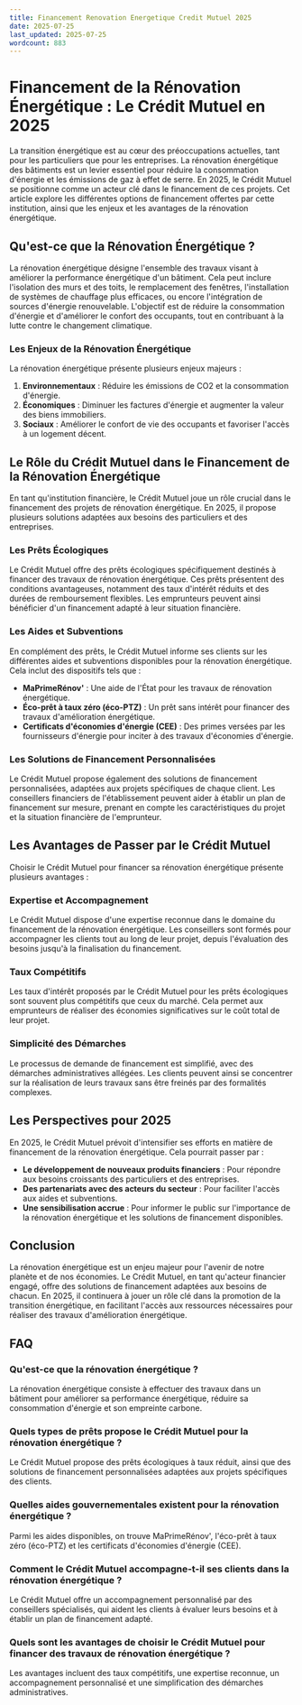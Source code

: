 ```yaml
---
title: Financement Renovation Energetique Credit Mutuel 2025
date: 2025-07-25
last_updated: 2025-07-25
wordcount: 883
---
```


# Financement de la Rénovation Énergétique : Le Crédit Mutuel en 2025

La transition énergétique est au cœur des préoccupations actuelles, tant pour les particuliers que pour les entreprises. La rénovation énergétique des bâtiments est un levier essentiel pour réduire la consommation d'énergie et les émissions de gaz à effet de serre. En 2025, le Crédit Mutuel se positionne comme un acteur clé dans le financement de ces projets. Cet article explore les différentes options de financement offertes par cette institution, ainsi que les enjeux et les avantages de la rénovation énergétique.

## Qu'est-ce que la Rénovation Énergétique ?

La rénovation énergétique désigne l'ensemble des travaux visant à améliorer la performance énergétique d'un bâtiment. Cela peut inclure l'isolation des murs et des toits, le remplacement des fenêtres, l'installation de systèmes de chauffage plus efficaces, ou encore l'intégration de sources d'énergie renouvelable. L'objectif est de réduire la consommation d'énergie et d'améliorer le confort des occupants, tout en contribuant à la lutte contre le changement climatique.

### Les Enjeux de la Rénovation Énergétique

La rénovation énergétique présente plusieurs enjeux majeurs :

1. **Environnementaux** : Réduire les émissions de CO2 et la consommation d'énergie.
2. **Économiques** : Diminuer les factures d'énergie et augmenter la valeur des biens immobiliers.
3. **Sociaux** : Améliorer le confort de vie des occupants et favoriser l'accès à un logement décent.

## Le Rôle du Crédit Mutuel dans le Financement de la Rénovation Énergétique

En tant qu'institution financière, le Crédit Mutuel joue un rôle crucial dans le financement des projets de rénovation énergétique. En 2025, il propose plusieurs solutions adaptées aux besoins des particuliers et des entreprises.

### Les Prêts Écologiques

Le Crédit Mutuel offre des prêts écologiques spécifiquement destinés à financer des travaux de rénovation énergétique. Ces prêts présentent des conditions avantageuses, notamment des taux d'intérêt réduits et des durées de remboursement flexibles. Les emprunteurs peuvent ainsi bénéficier d'un financement adapté à leur situation financière.

### Les Aides et Subventions

En complément des prêts, le Crédit Mutuel informe ses clients sur les différentes aides et subventions disponibles pour la rénovation énergétique. Cela inclut des dispositifs tels que :

- **MaPrimeRénov'** : Une aide de l'État pour les travaux de rénovation énergétique.
- **Éco-prêt à taux zéro (éco-PTZ)** : Un prêt sans intérêt pour financer des travaux d'amélioration énergétique.
- **Certificats d'économies d'énergie (CEE)** : Des primes versées par les fournisseurs d'énergie pour inciter à des travaux d'économies d'énergie.

### Les Solutions de Financement Personnalisées

Le Crédit Mutuel propose également des solutions de financement personnalisées, adaptées aux projets spécifiques de chaque client. Les conseillers financiers de l'établissement peuvent aider à établir un plan de financement sur mesure, prenant en compte les caractéristiques du projet et la situation financière de l'emprunteur.

## Les Avantages de Passer par le Crédit Mutuel

Choisir le Crédit Mutuel pour financer sa rénovation énergétique présente plusieurs avantages :

### Expertise et Accompagnement

Le Crédit Mutuel dispose d'une expertise reconnue dans le domaine du financement de la rénovation énergétique. Les conseillers sont formés pour accompagner les clients tout au long de leur projet, depuis l'évaluation des besoins jusqu'à la finalisation du financement.

### Taux Compétitifs

Les taux d'intérêt proposés par le Crédit Mutuel pour les prêts écologiques sont souvent plus compétitifs que ceux du marché. Cela permet aux emprunteurs de réaliser des économies significatives sur le coût total de leur projet.

### Simplicité des Démarches

Le processus de demande de financement est simplifié, avec des démarches administratives allégées. Les clients peuvent ainsi se concentrer sur la réalisation de leurs travaux sans être freinés par des formalités complexes.

## Les Perspectives pour 2025

En 2025, le Crédit Mutuel prévoit d'intensifier ses efforts en matière de financement de la rénovation énergétique. Cela pourrait passer par :

- **Le développement de nouveaux produits financiers** : Pour répondre aux besoins croissants des particuliers et des entreprises.
- **Des partenariats avec des acteurs du secteur** : Pour faciliter l'accès aux aides et subventions.
- **Une sensibilisation accrue** : Pour informer le public sur l'importance de la rénovation énergétique et les solutions de financement disponibles.

## Conclusion

La rénovation énergétique est un enjeu majeur pour l'avenir de notre planète et de nos économies. Le Crédit Mutuel, en tant qu'acteur financier engagé, offre des solutions de financement adaptées aux besoins de chacun. En 2025, il continuera à jouer un rôle clé dans la promotion de la transition énergétique, en facilitant l'accès aux ressources nécessaires pour réaliser des travaux d'amélioration énergétique. 

## FAQ

### Qu'est-ce que la rénovation énergétique ?

La rénovation énergétique consiste à effectuer des travaux dans un bâtiment pour améliorer sa performance énergétique, réduire sa consommation d'énergie et son empreinte carbone.

### Quels types de prêts propose le Crédit Mutuel pour la rénovation énergétique ?

Le Crédit Mutuel propose des prêts écologiques à taux réduit, ainsi que des solutions de financement personnalisées adaptées aux projets spécifiques des clients.

### Quelles aides gouvernementales existent pour la rénovation énergétique ?

Parmi les aides disponibles, on trouve MaPrimeRénov', l'éco-prêt à taux zéro (éco-PTZ) et les certificats d'économies d'énergie (CEE).

### Comment le Crédit Mutuel accompagne-t-il ses clients dans la rénovation énergétique ?

Le Crédit Mutuel offre un accompagnement personnalisé par des conseillers spécialisés, qui aident les clients à évaluer leurs besoins et à établir un plan de financement adapté.

### Quels sont les avantages de choisir le Crédit Mutuel pour financer des travaux de rénovation énergétique ?

Les avantages incluent des taux compétitifs, une expertise reconnue, un accompagnement personnalisé et une simplification des démarches administratives.